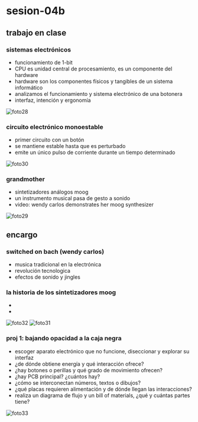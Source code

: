# sesion-04b
## trabajo en clase
### sistemas electrónicos
- funcionamiento de 1-bit
- CPU es unidad central de procesamiento, es un componente del hardware
- hardware son los componentes físicos y tangibles de un sistema informático
- analizamos el funcionamiento y sistema electrónico de una botonera
- interfaz, intención y ergonomía

![foto28](https://github.com/user-attachments/assets/7d0c4353-8013-4b4c-a0a5-73f847f5d0ad)

### circuito electrónico monoestable
- primer circuito con un botón
- se mantiene estable hasta que es perturbado
- emite un único pulso de corriente durante un tiempo determinado

![foto30](https://github.com/user-attachments/assets/a5044861-b7b7-4999-9bf1-ad8a6f363bf4)

### grandmother
- sintetizadores análogos moog
- un instrumento musical pasa de gesto a sonido
- video: wendy carlos demonstrates her moog synthesizer

![foto29](https://github.com/user-attachments/assets/00a91f8b-9c35-44c2-8040-9c94c409347e)

## encargo
### switched on bach (wendy carlos)
- musica tradicional en la electrónica
- revolución tecnologica
- efectos de sonido y jingles

### la historia de los sintetizadores moog
- 
-

![foto32](https://github.com/user-attachments/assets/ed6b3444-2466-4a1d-8ae5-9e4c4eac13ca)
![foto31](https://github.com/user-attachments/assets/f696c017-8e36-4065-a300-ad4a669ed5bd)

### proj 1: bajando opacidad a la caja negra
- escoger aparato electrónico que no funcione, diseccionar y explorar su interfaz
- ¿de dónde obtiene energía y qué interacción ofrece?
- ¿hay botones o perillas y qué grado de movimiento ofrecen?
- ¿hay PCB principal? ¿cuántos hay?
- ¿cómo se interconectan números, textos o dibujos?
- ¿qué placas requieren alimentación y de dónde llegan las interacciones?
- realiza un diagrama de flujo y un bill of materials, ¿qué y cuántas partes tiene?

![foto33](https://github.com/user-attachments/assets/8b99d5cb-d595-4b4a-b780-348cb29b763e)
